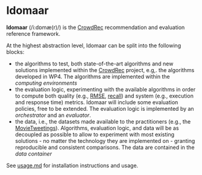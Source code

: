 Idomaar
===================

**Idomaar** (/i:dɒmæ(r)/) is the [CrowdRec](http://www.crowdrec.eu) recommendation and evaluation reference framework.

At the highest abstraction level, Idomaar can be split into the following blocks:
* the algorithms to test, both state-of-the-art algorithms and new solutions implemented within the [CrowdRec](http://www.crowdrec.eu) project, e.g,. the algorithms developed in WP4.
The algorithms are implemented within the *computing environments*
* the evaluation logic, experimenting with the available algorithms in order to compute both quality (e.g., [RMSE](http://www.recsyswiki.com/wiki/Root_mean_square_error), [recall](http://www.recsyswiki.com/wiki/Recall)) and system (e.g., execution and response time) metrics. Idomaar will include some evaluation policies, free to be extended.
The evaluation logic is implemented by an *orchestrator* and an *evaluator*.
* the data, i.e., the datasets made available to the practitioners (e.g., the [MovieTweetings](https://github.com/sidooms/MovieTweetings)). 
Algorithms, evaluation logic, and data will be as decoupled as possible to allow to experiment with most existing solutions - no matter the technology they are implemented on - granting reproducible and consistent comparisons.
The data are contained in the *data container*

See [usage.md](usage.md) for installation instructions and usage.
